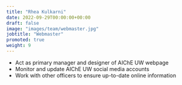 ```yaml
---
title: "Rhea Kulkarni"
date: 2022-09-29T00:00:00+00:00
draft: false
image: "images/team/webmaster.jpg"
jobtitle: "Webmaster"
promoted: true
weight: 9
---
```


- Act as primary manager and designer of AIChE UW webpage
- Monitor and update AIChE UW social media accounts
- Work with other officers to ensure up-to-date online information
